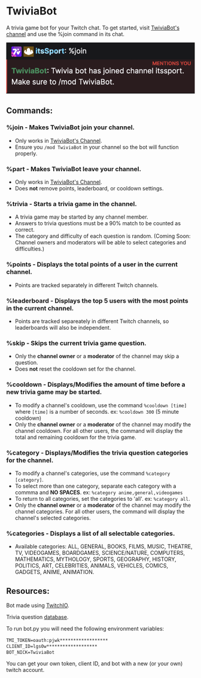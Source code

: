 # TwiviaBot

A trivia game bot for your Twitch chat. To get started, visit [TwiviaBot's channel](https://www.twitch.tv/twiviabot) and use the %join command in its chat. 

![Join Image](/images/join.png)

## Commands:

### %join - Makes TwiviaBot join your channel.
 - Only works in [TwiviaBot's Channel](https://www.twitch.tv/twiviabot).
 - Ensure you `/mod TwiviaBot` in your channel so the bot will function properly.

### %part - Makes TwiviaBot leave your channel.
 - Only works in [TwiviaBot's Channel](https://www.twitch.tv/twiviabot).
 - Does **not** remove points, leaderboard, or cooldown settings.

### %trivia - Starts a trivia game in the channel.
- A trivia game may be started by any channel member.
- Answers to trivia questions must be a 90% match to be counted as correct.
- The category and difficulty of each question is random. (Coming Soon: Channel owners and moderators will be able to select categories and difficulties.)

### %points - Displays the total points of a user in the current channel.
- Points are tracked separately in different Twitch channels.

### %leaderboard - Displays the top 5 users with the most points in the current channel.
- Points are tracked separeately in different Twitch channels, so leaderboards will also be independent. 

### %skip - Skips the current trivia game question.
- Only the **channel owner** or a **moderator** of the channel may skip a question.
- Does **not** reset the cooldown set for the channel. 

### %cooldown - Displays/Modifies the amount of time before a new trivia game may be started.
- To modify a channel's cooldown, use the command `%cooldown [time]` where `[time]` is a number of seconds. ex: `%cooldown 300` (5 minute cooldown)
- Only the **channel owner** or a **moderator** of the channel may modify the channel cooldown. For all other users, the command will display the total and remaining cooldown for the trivia game. 

### %category - Displays/Modifies the trivia question categories for the channel.
- To modify a channel's categories, use the command `%category [category]`. 
- To select more than one category, separate each category with a commma and **NO SPACES**. ex: `%category anime,general,videogames` 
- To return to all categories, set the categories to 'all'. ex: `%category all`.
- Only the **channel owner** or a **moderator** of the channel may modify the channel categories. For all other users, the command will display the channel's selected categories. 

### %categories - Displays a list of all selectable categories.
- Available categories: ALL, GENERAL, BOOKS, FILMS, MUSIC, THEATRE, TV, VIDEOGAMES, BOARDGAMES, SCIENCE/NATURE, COMPUTERS, MATHEMATICS, MYTHOLOGY, SPORTS, GEOGRAPHY, HISTORY, POLITICS, ART, CELEBRITIES, ANIMALS, VEHICLES, COMICS, GADGETS, ANIME, ANIMATION. 

## Resources:

Bot made using [TwitchIO](https://twitchio.dev/en/latest/index.html). 

Trivia question [database](https://opentdb.com/).

To run bot.py you will need the following environment variables:

```
TMI_TOKEN=oauth:pjwk******************
CLIENT_ID=lgs0w*******************
BOT_NICK=TwiviaBot 
```

You can get your own token, client ID, and bot with a new (or your own) twitch account.
